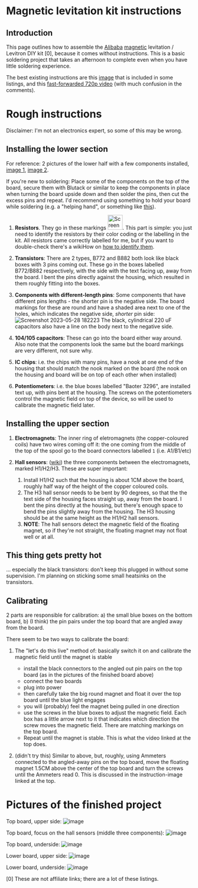 # Magnetic levitation kit instructions

## Introduction
This page outlines how to assemble the [Alibaba](https://www.aliexpress.com/item/4000905874457.html) [magnetic](https://www.aliexpress.com/item/1005004188246953.html) levitation / Levitron DIY kit [0], because it comes without instructions. This is a basic soldering project that takes an afternoon to complete even when you have little soldering experience.

The best existing instructions are this [image](https://github.com/RNabel/levitation-diy-kit/assets/10717566/fa132d55-bff8-4aa4-b29e-f1e5fbe1550c) that is included in some listings, and this [fast-forwarded 720p video](https://www.youtube.com/watch?v=-8alDzQ5_Jw) (with much confusion in the comments).

# Rough instructions

Disclaimer: I'm not an electronics expert, so some of this may be wrong.

## Installing the lower section
For reference: 2 pictures of the lower half with a few components installed, [image 1](https://github.com/RNabel/levitation-diy-kit/assets/10717566/a0a678fb-8a05-4e8f-b52a-f18396bb1cf2),
[image 2](https://github.com/RNabel/levitation-diy-kit/assets/10717566/2410a874-ffe3-49e0-9bd6-eacd2e06b96f).

If you're new to soldering: Place some of the components on the top of the board, secure them with Blutack or similar to keep the components in place when turning the board upside down and then solder the pins, then cut the excess pins and repeat. I'd recommend using something to hold your board while soldering (e.g. a "helping hand", or something like [this](https://www.aliexpress.com/item/1005005476494763.html)).

1. **Resistors**. They go in these markings <img src="https://github.com/RNabel/levitation-diy-kit/assets/10717566/26a5b00e-0767-467c-8529-23a43faf0b54" alt="Screenshot 2023-05-28 175307" width="40">. This part is simple: you just need to identify the resistors by their color coding or the labelling in the kit. All resistors came correctly labelled for me, but if you want to double-check there's a wikiHow on [how to identify them](https://www.wikihow.com/Identify-Resistors).

2. **Transistors**: There are 2 types, B772 and B882 both look like black boxes with 3 pins coming out. These go in the boxes labelled B772/B882 respectively, with the side with the text facing up, away from the board. I bent the pins directly against the housing, which resulted in them roughly fitting into the boxes.

3. **Components with different-length pins**: Some components that have different pins lengths - the shorter pin is the negative side. The board markings for these are round and have a shaded area next to one of the holes, which indicates the negative side, *shorter* pin side:
![Screenshot 2023-05-28 182223](https://github.com/RNabel/levitation-diy-kit/assets/10717566/ced7103f-fd6b-41db-8009-b9a81b467158)
The black, cylindrical 220 uF capacitors also have a line on the body next to the negative side.

4. **104/105 capacitors**: These can go into the board either way around. Also note that the components look the same but the board markings are very different, not sure why.

5. **IC chips**: i.e. the chips with many pins, have a nook at one end of the housing that should match the nook marked on the board (the nook on the housing and board will be on top of each other when installed)

6. **Potentiometers**: i.e. the blue boxes labelled "Baoter 3296", are installed text up, with pins bent at the housing. The screws on the potentiometers control the magnetic field on top of the device, so will be used to calibrate the magnetic field later.


## Installing the upper section

1. **Electromagnets**: The inner ring of eletromagnets (the copper-coloured coils) have two wires coming off it: the one coming from the middle of the top of the spool go to the board connectors labelled `1` (i.e. A1/B1/etc)
2. **Hall sensors**: ([wiki](https://en.wikipedia.org/wiki/Hall_effect_sensor)) the three components between the electromagnets, marked H1/H2/H3. These are super important:

    1. Install H1/H2 such that the housing is about 1CM above the board, roughly half way of the height of the copper coloured coils.
    2. The H3 hall sensor needs to be bent by 90 degrees, so that the the text side of the housing faces straight up, away from the board. I bent the pins directly at the housing, but there's enough space to bend the pins slightly away from the housing. The H3 housing should be at the same height as the H1/H2 hall sensors.
    3. **NOTE**: The hall sensors detect the magnetic field of the floating magnet, so if they're not straight, the floating magnet may not float well or at all.

## This thing gets pretty hot
... especially the black transistors: don't keep this plugged in without some supervision. I'm planning on sticking some small heatsinks on the transistors.

## Calibrating
2 parts are responsible for calibration: a) the small blue boxes on the bottom board, b) (I think) the pin pairs under the top board that are angled away from the board.

There seem to be two ways to calibrate the board:
1. The "let's do this live" method of: basically switch it on and calibrate the magnetic field until the magnet is stable
    
    - install the black connectors to the angled out pin pairs on the top board (as in the pictures of the finished board above)
    - connect the two boards
    - plug into power
    - then carefully take the big round magnet and float it over the top board until the blue light engages
    - you will (probably) feel the magnet being pulled in one direction
    - use the screws in the blue boxes to adjust the magnetic field. Each box has a little arrow next to it that indicates which direction the screw moves the magnetic field. There are matching markings on the top board.
    - Repeat until the magnet is stable. This is what the video linked at the top does.

2. (didn't try this) Similar to above, but, roughly, using Ammeters connected to the angled-away pins on the top board, move the floating magnet 1.5CM above the center of the top board and turn the screws until the Ammeters read 0. This is discussed in the instruction-image linked at the top.


# Pictures of the finished project
Top board, upper side:
![image](https://github.com/RNabel/levitation-diy-kit/assets/10717566/d0540d28-861f-4c54-a096-cb8135e70de0)

Top board, focus on the hall sensors (middle three components):
![image](https://github.com/RNabel/levitation-diy-kit/assets/10717566/8381b3ac-ea73-4030-b1b1-b0d5c2f44d2a)

Top board, underside:
![image](https://github.com/RNabel/levitation-diy-kit/assets/10717566/6cda768f-6579-4e19-908e-fe391cc31155)

Lower board, upper side:
![image](https://github.com/RNabel/levitation-diy-kit/assets/10717566/75b982e5-8503-4928-8f26-c7cad7756f05)

Lower board, underside:
![image](https://github.com/RNabel/levitation-diy-kit/assets/10717566/9014f36b-83d9-4bf5-83c4-abf70257c6fd)

[0] These are not affiliate links; there are a lot of these listings.
